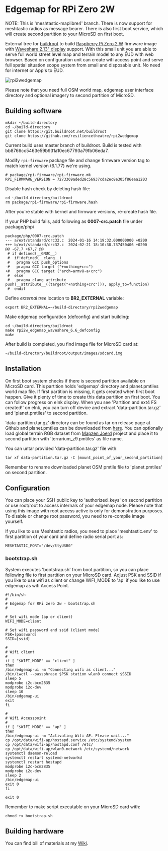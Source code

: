 # Edgemap for RPi Zero 2W

NOTE: This is 'meshtastic-maplibre4' branch. There is now support for meshtastic radios as message
bearer. There is also first boot service, which will create second partition to your MicroSD on
first boot. 

External tree for [buildroot](https://buildroot.org) to build 
[Raspberry Pi Zero 2 W](https://www.raspberrypi.com/products/raspberry-pi-zero-2-w/) firmware 
image with [Waveshare 2.13" display](https://www.waveshare.com/product/2.13inch-touch-e-paper-hat-with-case.htm) support.
With this small unit you are able to serve full world street level map and terrain model to any EUD with web browser.
Based on configuration unit can create wifi access point and serve full spatial situation scope system from small
and disposable unit. No need for internet or App's to EUD.

![rpi2wedgemap](https://raw.githubusercontent.com/resiliencetheatre/rpi2wedgemap/main/doc/rpizero2w-image.png?raw=true)

Please note that you need full OSM world map, edgemap user interface directory and optional imagery to second partition of MicroSD. 

## Building software

```
mkdir ~/build-directory
cd ~/build-directory
git clone https://git.buildroot.net/buildroot
git clone https://github.com/resiliencetheatre/rpi2wedgemap
```

Current build uses master branch of buildroot. Build is tested with bb8766cc5463e59b931a10ec67793a79fb06eda7.

Modify `rpi-firmware` package file and change firmware version tag to
match kernel version (6.1.77) we're using. 

```
# package/rpi-firmware/rpi-firmware.mk
RPI_FIRMWARE_VERSION = 7273369aded28c56937cda2ec8e305f86eaa1203
```

Disable hash check by deleting hash file:

```
cd ~/build-directory/buildroot
rm package/rpi-firmware/rpi-firmware.hash
```

After you're stable with kernel and firmware versions, re-create hash file.

If your PHP build fails, add following as **0007-crc.patch** file under package/php/ 

```
package/php/0007-crc.patch 
--- a/ext/standard/crc32.c	2024-01-16 14:19:32.000000000 +0200
+++ b/ext/standard/crc32.c	2024-02-21 18:10:38.737450406 +0200
@@ -67,7 +67,7 @@
 # if defined(__GNUC__)
 #  if!defined(__clang__)
 #   pragma GCC push_options
-#   pragma GCC target ("+nothing+crc")
+#   pragma GCC target ("arch=armv8-a+crc")
 #  else
 #   pragma clang attribute push(__attribute__((target("+nothing+crc"))), apply_to=function)
 #  endif
```

Define _external tree_ location to **BR2_EXTERNAL** variable:

```
export BR2_EXTERNAL=~/build-directory/rpi2wedgemap
```

Make edgemap configuration (defconfig) and start building:

```
cd ~/build-directory/buildroot
make rpi2w_edgemap_waveshare_6.6_defconfig
make
```

After build is completed, you find image file for MicroSD card at:

```
~/build-directory/buildroot/output/images/sdcard.img
```

## Installation

On first boot system checks if there is second partition available on MicroSD card. This partition
holds 'edgemap' directory and planet.pmtiles world map file. If first partition is missing, it gets 
created when first boot happen. Give it plenty of time to create this data partition on first boot.
You can follow progress on eInk display. When you see 'Partition and ext4 FS created!' on eInk, you 
can turn off device and extract 'data-partition.tar.gz' and 'planet.pmtiles' to second partition. 

'data-partition.tar.gz' directory can be found as tar on release page at Github and planet.pmtiles can be downloaded
from [here](https://maps.protomaps.com/builds/). You can optionally load global terrain RGB dataset 
from [Mapzen Joerd](https://github.com/tilezen/joerd) project and place it to second partition with
'terrarium_z9.pmtiles' as file name. 

You can untar provided 'data-partition.tar.gz' file with:

```
tar xf data-partition.tar.gz -C [mount_point_of_your_second_partition]
```

Remember to rename downloaded planet OSM pmtile file to 'planet.pmtiles'
on second partition.

## Configuration

You can place your SSH public key to 'authorized_keys' on second partition or
use root/root to access internals of your edgemap node. Please note that using
this image with root access active is only for demonstration purposes. To disable
or change root password, you need to re-compile image yourself.

If you like to use Meshtastic radios, you need to place 'meshtastic.env' to 
first partition of your card and define radio serial port as:

```
MESHTASTIC_PORT="/dev/ttyUSB0"
```

### bootstrap.sh

System executes 'bootstrap.sh' from boot partition, so you can place following file
to first partition on your MicroSD card. Adjust PSK and SSID if you like to use
wifi as client or change WIFI_MODE to 'ap' if you like to use edgemap as wifi Access Point.

```
#!/bin/sh
#
# Edgemap for RPi zero 2w - bootstrap.sh
#

# Set wifi mode (ap or client)
WIFI_MODE=client

# Set wifi password and ssid (client mode)
PSK=[password]
SSID=[ssid]

#
# Wifi client
#
if [ "$WIFI_MODE" == "client" ]
then
/bin/edgemap-ui -m "Connecting wifi as client..."
/bin/iwctl --passphrase $PSK station wlan0 connect $SSID
sleep 5
modprobe i2c-bcm2835
modprobe i2c-dev
sleep 10
/bin/edgemap-ui
exit
fi

#
# Wifi Accesspoint
#
if [ "$WIFI_MODE" == "ap" ]
then
/bin/edgemap-ui -m "Activating Wifi AP. Please wait..."
cp /opt/data/wifi-ap/hostapd.service /etc/systemd/system
cp /opt/data/wifi-ap/hostapd.conf /etc/
cp /opt/data/wifi-ap/wlan0.network /etc/systemd/network
systemctl daemon-reload
systemctl restart systemd-networkd
systemctl restart hostapd
modprobe i2c-bcm2835
modprobe i2c-dev
sleep 2
/bin/edgemap-ui
exit 0
fi

exit 0
```

Remember to make script executable on your MicroSD card with:

```
chmod +x bootstrap.sh
```

## Building hardware

You can find bill of materials at my [Wiki](https://resilience-theatre.com/wiki/doku.php?id=edgemap:meshtastic_bom).














